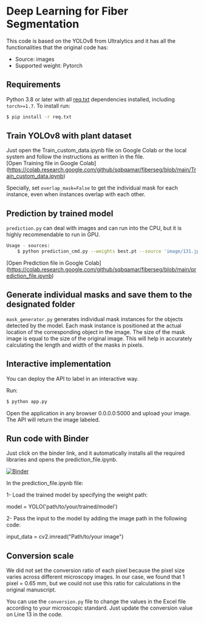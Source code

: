 # Deep Learning for Fiber Segmentation

This code is based on the YOLOv8 from Ultralytics and it has all the functionalities that the original code has:
- Source: images
- Supported weight: Pytorch

## Requirements

Python 3.8 or later with all [req.txt](req.txt) dependencies installed, including `torch>=1.7`. To install run:

```bash
$ pip install -r req.txt
```
## Train YOLOv8 with plant dataset
Just open the Train_custom_data.ipynb file on Google Colab or the local system and follow the instructions as written in the file.  
[Open Training file in Google Colab] (https://colab.research.google.com/github/sqbqamar/fiberseg/blob/main/Train_custom_data.ipynb)

Specially, set `overlap_mask=False` to get the individual mask for each instance, even when instances overlap with each other.

## Prediction by trained model

`prediction.py` can deal with images and can run into the CPU, but it is highly recommendable to run in GPU.

```bash
Usage - sources:
    $ python prediction_cmd.py --weights best.pt --source 'image/131.jpg'                          
 ```   
[Open Prediction file in Google Colab] (https://colab.research.google.com/github/sqbqamar/fiberseg/blob/main/prediction_file.ipynb)

## Generate individual masks and save them to the designated folder

`mask_generator.py` generates individual mask instances for the objects detected by the model. Each mask instance is positioned at the actual location of the corresponding object in the image. The size of the mask image is equal to the size of the original image. This will help in accurately calculating the length and width of the masks in pixels.

## Interactive implementation

You can deploy the API to label in an interactive way.

Run:

```bash
$ python app.py 
```
Open the application in any browser 0.0.0.0:5000 and upload your image. The API will return the image labeled.



## Run code with Binder

Just click on the binder link, and it automatically installs all the required libraries and opens the prediction_file.ipynb. 

[![Binder](https://mybinder.org/badge_logo.svg)](https://mybinder.org/v2/gh/sqbqamar/fiberseg/master?labpath=prediction_file.ipynb)




In the prediction_file.ipynb file:

1- Load the trained model by specifying the weight path:

model = YOLO('path/to/your/trained/model') 


 

2- Pass the input to the model by adding the image path in the following code:

input_data = cv2.imread("Path/to/your image")


## Conversion scale 
We did not set the conversion ratio of each pixel because the pixel size varies across different microscopy images.
In our case, we found that 1 pixel = 0.65 mm, but we could not use this ratio for calculations in the original manuscript.

You can use the `conversion.py` file to change the values in the Excel file according to your microscopic standard. Just update the conversion value on Line 13 in the code.
 

